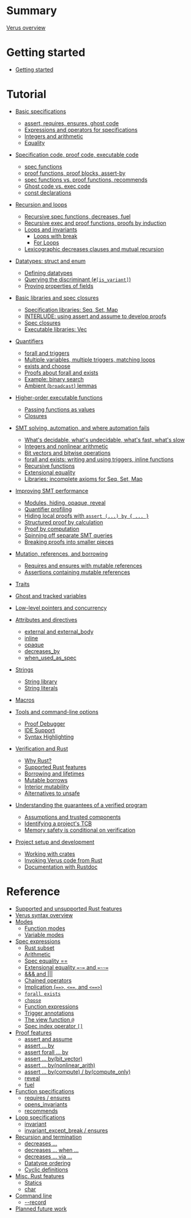 # Summary

[Verus overview](./overview.md)

# Getting started

- [Getting started](./getting_started.md)

# Tutorial

- [Basic specifications](specs.md)
    - [assert, requires, ensures, ghost code](./requires_ensures.md)
    - [Expressions and operators for specifications](./operators.md)
    - [Integers and arithmetic](./integers.md)
    - [Equality](./equality.md)
- [Specification code, proof code, executable code](modes.md)
    - [spec functions](spec_functions.md)
    - [proof functions, proof blocks, assert-by](proof_functions.md)
    - [spec functions vs. proof functions, recommends](spec_vs_proof.md)
    - [Ghost code vs. exec code](ghost_vs_exec.md)
    - [const declarations](const.md)
- [Recursion and loops](recursion_loops.md)
    - [Recursive spec functions, decreases, fuel](recursion.md)
    - [Recursive exec and proof functions, proofs by induction](induction.md)
    - [Loops and invariants](while.md)
        - [Loops with break](break.md)
        - [For Loops](for.md)
    - [Lexicographic decreases clauses and mutual recursion](lex_mutual.md)
- [Datatypes: struct and enum]() <!--- Andrea --->
    - [Defining datatypes]() <!--- Andrea --->
    - [Querying the discriminant (`#[is_variant]`)]() <!--- Andrea --->
    - [Proving properties of fields]() <!--- Andrea --->
- [Basic libraries and spec closures](vstd.md)
    - [Specification libraries: Seq, Set, Map](spec_lib.md)
    - [INTERLUDE: using assert and assume to develop proofs](develop_proofs.md)
    - [Spec closures](spec_closures.md)
    - [Executable libraries: Vec](exec_lib.md)
- [Quantifiers](quants.md)
    - [forall and triggers](forall.md)
    - [Multiple variables, multiple triggers, matching loops](multitriggers.md)
    - [exists and choose](exists.md)
    - [Proofs about forall and exists](quantproofs.md)
    - [Example: binary search](binary_search.md)
    - [Ambient (`broadcast`) lemmas](broadcast_proof.md)
- [Higher-order executable functions]()
    - [Passing functions as values](./exec_funs_as_values.md)
    - [Closures]()
- [SMT solving, automation, and where automation fails](smt_failures.md) <!--- Chris --->
    - [What's decidable, what's undecidable, what's fast, what's slow]() <!--- Chris --->
    - [Integers and nonlinear arithmetic](nonlinear.md)
    - [Bit vectors and bitwise operations](bitvec.md)
    - [forall and exists: writing and using triggers, inline functions]() <!--- Chris --->
    - [Recursive functions]() <!--- Chris --->
    - [Extensional equality](extensional_equality.md)
    - [Libraries: incomplete axioms for Seq, Set, Map]() <!--- Chris --->
- [Improving SMT performance]() <!--- Chris --->
    - [Modules, hiding, opaque, reveal]() <!--- Chris --->
    - [Quantifier profiling](profiling.md) <!--- Bryan --->
    - [Hiding local proofs with `assert (...) by { ... }`](assert_by.md)
    - [Structured proof by calculation](calc.md) <!--- JayB --->
    - [Proof by computation](assert_by_compute.md) <!--- Bryan --->
    - [Spinning off separate SMT queries]()
    - [Breaking proofs into smaller pieces](breaking_proofs_into_pieces.md)
- [Mutation, references, and borrowing]() <!--- Andrea --->
    - [Requires and ensures with mutable references]() <!--- Andrea --->
    - [Assertions containing mutable references]() <!--- Andrea --->
- [Traits]()
- [Ghost and tracked variables]()
- [Low-level pointers and concurrency]()
- [Attributes and directives]()
    - [external and external_body]()
    - [inline]()
    - [opaque]()
    - [decreases_by]()
    - [when_used_as_spec]()
- [Strings]() <!--- Andrea --->
    - [String library]() <!--- Andrea --->
    - [String literals]() <!--- Andrea --->
- [Macros]()
- [Tools and command-line options]()
    - [Proof Debugger]() <!--- Chanhee --->
    - [IDE Support](ide_support.md)
    - [Syntax Highlighting]()

- [Verification and Rust]()
  - [Why Rust?]()
  - [Supported Rust features]()
  - [Borrowing and lifetimes]()
  - [Mutable borrows]()
  - [Interior mutability](./interior_mutability.md)
  - [Alternatives to unsafe]()

- [Understanding the guarantees of a verified program]()
  - [Assumptions and trusted components]()
  - [Identifying a project's TCB]()
  - [Memory safety is conditional on verification](./memory-safety.md)

- [Project setup and development]()
  - [Working with crates]()
  - [Invoking Verus code from Rust]()
  - [Documentation with Rustdoc]()



# Reference

- [Supported and unsupported Rust features](./features.md)
- [Verus syntax overview](syntax.md)
- [Modes]()
  - [Function modes]()
  - [Variable modes](./reference-var-modes.md)
- [Spec expressions]()
  - [Rust subset]()
  - [Arithmetic]()
  - [Spec equality ==]()
  - [Extensional equality `=~=` and `=~~=`]()
  - [&&& and |||]()
  - [Chained operators](./reference-chained-op.md)
  - [Implication (`==>`, `<==`, and `<==>`)](./reference-implication.md)
  - [`forall`, `exists`]()
  - [`choose`]()
  - [Function expressions]()
  - [Trigger annotations]()
  - [The view function `@`](./reference-at-sign.md)
  - [Spec index operator `[]`](./reference-spec-index.md)
- [Proof features]()
  - [assert and assume]()
  - [assert ... by](./reference-assert-by.md)
  - [assert forall ... by](./reference-assert-forall-by.md)
  - [assert ... by(bit_vector)](./reference-assert-by-bit-vector.md)
  - [assert ... by(nonlinear_arith)]()
  - [assert ... by(compute) / by(compute_only)]()
  - [reveal]()
  - [fuel]()
- [Function specifications]()
  - [requires / ensures]()
  - [opens_invariants](./reference-opens-invariants.md)
  - [recommends]()
- [Loop specifications]()
  - [invariant]()
  - [invariant_except_break / ensures]()
- [Recursion and termination]()
  - [decreases ...]()
  - [decreases ... when ...]()
  - [decreases ... via ...]()
  - [Datatype ordering]()
  - [Cyclic definitions]()
- [Misc. Rust features]()
  - [Statics](./static.md)
  - [char](./char.md)
- [Command line]()
  - [--record](./reference-flag-record.md)
- [Planned future work]()

